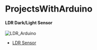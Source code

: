 # ProjectsWithArduino

#### LDR Dark/Light Sensor
![LDR_Arduino](https://github.com/Adeen317/ProjectsWithArduino/assets/112985225/712ec2f7-b626-423f-b520-b8d6a70f4aed)

- [LDR Sensor](https://github.com/Adeen317/ProjectsWithArduino/blob/main/LDR_with_Arduino/LDR_with_Arduino.ino)
